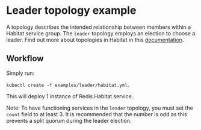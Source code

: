 # Leader topology example

A topology describes the intended relationship between members within a Habitat service group. The `leader` topology employs an election to choose a leader. Find out more about topologies in Habitat in this [documentation](https://www.habitat.sh/docs/run-packages-topologies/).

## Workflow

Simply run:

  `kubectl create -f examples/leader/habitat.yml`.

This will deploy 1 instance of Redis Habitat service.

Note: To have functioning services in the `leader` topology, you must set the `count` field to at least 3. It is recommended that the number is odd as this prevents a split quorum during the leader election.
